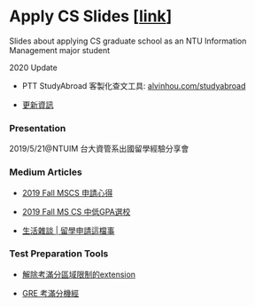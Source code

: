 # Apply CS Slides [[link](https://alvinbhou.github.io/slides/apply)]

Slides about applying CS graduate school as an NTU Information Management major student

2020 Update

* PTT StudyAbroad 客製化查文工具: [alvinhou.com/studyabroad](https://alvinhou.com/studyabroad/)

* [更新資訊](https://alvinbhou.github.io/slides/apply/#32)


### Presentation
2019/5/21@NTUIM 台大資管系出國留學經驗分享會

### Medium Articles
* [2019 Fall MSCS 申請心得](https://medium.com/@alvinbhou/2019-fall-mscs-%E7%94%B3%E8%AB%8B%E5%BF%83%E5%BE%97-578d9f3ab3c4)

* [2019 Fall MS CS 中低GPA選校](https://medium.com/@spongie97/2019-fall-ms-cs-%E4%B8%AD%E4%BD%8Egpa%E9%81%B8%E6%A0%A1-82f232ac9f75)

* [生活雜談 | 留學申請這檔事](https://medium.com/@stanleylintw/%E7%94%9F%E6%B4%BB%E9%9B%9C%E8%AB%87-%E7%95%99%E5%AD%B8%E7%94%B3%E8%AB%8B%E9%80%99%E6%AA%94%E4%BA%8B-23628ecdd28)

### Test Preparation Tools
* [解除考滿分區域限制的extension](https://github.com/alvinbhou/KMF-Unblock-Extension)

* [GRE 考滿分機經](http://grev3.kmf.com/jijing/index?source=t)
